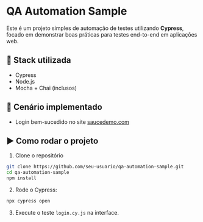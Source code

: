 # QA Automation Sample

Este é um projeto simples de automação de testes utilizando **Cypress**, focado em demonstrar boas práticas para testes end-to-end em aplicações web.

## 🔧 Stack utilizada

- Cypress
- Node.js
- Mocha + Chai (inclusos)

## 🚀 Cenário implementado

- Login bem-sucedido no site [saucedemo.com](https://www.saucedemo.com)

## ▶️ Como rodar o projeto

1. Clone o repositório
```bash
git clone https://github.com/seu-usuario/qa-automation-sample.git
cd qa-automation-sample
npm install
```

2. Rode o Cypress:
```bash
npx cypress open
```

3. Execute o teste `login.cy.js` na interface.
